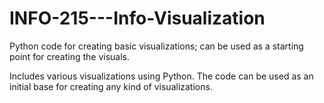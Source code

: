 # INFO-215---Info-Visualization


Python code for creating basic visualizations; can be used as a starting point for creating the visuals.

Includes various visualizations using Python. The code can be used as an initial base for creating any kind of visualizations.
